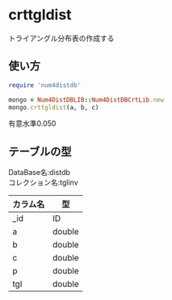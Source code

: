 crttgldist
==========
トライアングル分布表の作成する

## 使い方

```ruby
require 'num4distdb'

mongo = Num4DistDBLIB::Num4DistDBCrtLib.new
mongo.crttgldist(a, b, c)
```
有意水準0.050

## テーブルの型

  DataBase名:distdb  
  コレクション名:tglinv  

  |カラム名|型     |
  |--------|------|
  |_id     |ID    |
  |a       |double|
  |b       |double|
  |c       |double|
  |p       |double|
  |tgl     |double|

